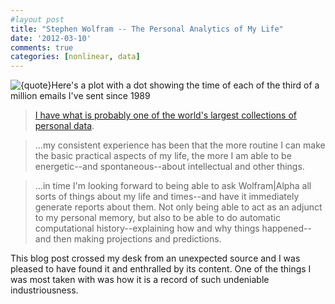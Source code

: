 ```yaml
---
#layout post
title: "Stephen Wolfram -- The Personal Analytics of My Life"
date: '2012-03-10'
comments: true
categories: [nonlinear, data]
---
```


![{quote}Here's a plot with a dot showing the time of each of the third of a million emails I've sent since 1989](/files/2012/03/outgoing-mail-diurnal-image.png)

> [I have what is probably one of the world's largest collections of personal data](http://blog.stephenwolfram.com/2012/03/the-personal-analytics-of-my-life/).

> ...my consistent experience has been that the more routine I can make the basic practical aspects of my life, the more I am able to be energetic--and spontaneous--about intellectual and other things.

> ...in time I'm looking forward to being able to ask Wolfram|Alpha all sorts of things about my life and times--and have it immediately generate reports about them. Not only being able to act as an adjunct to my personal memory, but also to be able to do automatic computational history--explaining how and why things happened--and then making projections and predictions.

This blog post crossed my desk from an unexpected source and I was pleased to have found it and enthralled by its content. One of the things I was most taken with was how it is a record of such undeniable industriousness.